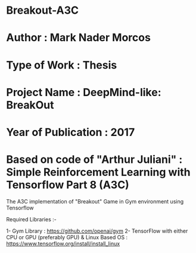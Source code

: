 # Breakout-A3C

# Author : Mark Nader Morcos
# Type of Work : Thesis
# Project Name : DeepMind-like: BreakOut
# Year of Publication : 2017
# Based on code of "Arthur Juliani" : Simple Reinforcement Learning with Tensorflow Part 8 (A3C)


The A3C implementation of "Breakout" Game in Gym environment using Tensorflow


Required Libraries :-

1- Gym Library : https://github.com/openai/gym
2- TensorFlow with either CPU or GPU (preferably GPU) & Linux Based OS : https://www.tensorflow.org/install/install_linux

